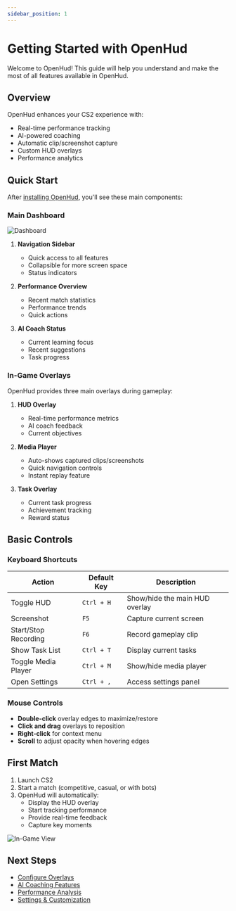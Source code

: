 ```yaml
---
sidebar_position: 1
---
```


# Getting Started with OpenHud

Welcome to OpenHud! This guide will help you understand and make the most of all features available in OpenHud.

## Overview

OpenHud enhances your CS2 experience with:

- Real-time performance tracking
- AI-powered coaching
- Automatic clip/screenshot capture
- Custom HUD overlays
- Performance analytics

## Quick Start

After [installing OpenHud](../installation-guide.md), you'll see these main components:

### Main Dashboard
![Dashboard](../img/dashboard.png)

1. **Navigation Sidebar**
   - Quick access to all features
   - Collapsible for more screen space
   - Status indicators

2. **Performance Overview**
   - Recent match statistics
   - Performance trends
   - Quick actions

3. **AI Coach Status**
   - Current learning focus
   - Recent suggestions
   - Task progress

### In-Game Overlays

OpenHud provides three main overlays during gameplay:

1. **HUD Overlay**
   - Real-time performance metrics
   - AI coach feedback
   - Current objectives

2. **Media Player**
   - Auto-shows captured clips/screenshots
   - Quick navigation controls
   - Instant replay feature

3. **Task Overlay**
   - Current task progress
   - Achievement tracking
   - Reward status

## Basic Controls

### Keyboard Shortcuts

| Action | Default Key | Description |
|--------|-------------|-------------|
| Toggle HUD | `Ctrl + H` | Show/hide the main HUD overlay |
| Screenshot | `F5` | Capture current screen |
| Start/Stop Recording | `F6` | Record gameplay clip |
| Show Task List | `Ctrl + T` | Display current tasks |
| Toggle Media Player | `Ctrl + M` | Show/hide media player |
| Open Settings | `Ctrl + ,` | Access settings panel |

### Mouse Controls

- **Double-click** overlay edges to maximize/restore
- **Click and drag** overlays to reposition
- **Right-click** for context menu
- **Scroll** to adjust opacity when hovering edges

## First Match

1. Launch CS2
2. Start a match (competitive, casual, or with bots)
3. OpenHud will automatically:
   - Display the HUD overlay
   - Start tracking performance
   - Provide real-time feedback
   - Capture key moments

![In-Game View](../img/in-game.png)

## Next Steps

- [Configure Overlays](./overlays.md)
- [AI Coaching Features](./ai-coaching.md)
- [Performance Analysis](./performance.md)
- [Settings & Customization](./settings.md) 